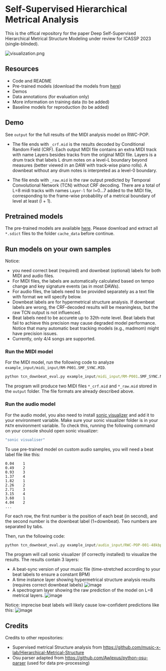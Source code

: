 # Self-Supervised Hierarchical Metrical Analysis

This is the offical repository for the paper Deep Self-Supervised Hierarchical Metrical Structure Modeling under review for ICASSP 2023 (single-blinded).

![visualization.png](https://github.com/music-x-lab/Self-Supervised-Metrical-Structure/blob/main/screenshot/a.png)

## Resources

* Code and README
* Pre-trained models (download the models from [here](https://drive.google.com/drive/folders/1Er9CJkGLCOTd5ztCblOoGpRx3c3GNcg7?usp=sharing))
* Demos
* Data annotations (for evaluation only)
* More information on training data (to be added)
* Baseline models for reproduction (to be added)

## Demo

See ``output`` for the full results of the MIDI analysis model on RWC-POP.

* The file ends with ``_crf.mid`` is the results decoded by Conditional Random Field (CRF). Each output MIDI file contains an extra MIDI track with name Layers besides tracks from the original MIDI file. Layers is a drum track that labels L drum notes on a level-L boundary beyond measures (better viewed in an DAW with track-wise piano rolls). A downbeat without any drum notes is interpreted as a level-0 boundary.

* The file ends with ``_raw.mid`` is the raw output predicted by Temporal Convolutional Network (TCN) without CRF decoding. There are a total of L=8 midi tracks with names ``Layer-l`` for l=0...7 added to the MIDI file,  corresponding to the frame-wise probability of a metrical boundary of level at least (l + 1).

## Pretrained models

The pre-trained models are available [here](https://drive.google.com/drive/folders/1Er9CJkGLCOTd5ztCblOoGpRx3c3GNcg7?usp=sharing). Please download and extract all ``*.sdict`` files to the folder ``cache_data`` before continue.

## Run models on your own samples

Notice:

* you need correct beat (required) and downbeat (optional) labels for both MIDI and audio files.
* For MIDI files, the labels are automatically calculated based on tempo change and key signature events (as in most DAWs).
* For audio files, the labels need to be provided separately as a text file with format we will specify below.
* Downbeat labels are for hypermetrical structure analysis. If downbeat labels are wrong, the CRF-decoded results will be meaningless, but the raw TCN output is not influenced.
* Beat labels need to be accurete up to 32th-note level. Beat labels that fail to achieve this precision may cause degraded model performance. Notice that many automatic beat tracking models (e.g., madmom) might have precision issues.
* Currently, only 4/4 songs are supported.

### Run the MIDI model

For the MIDI model, run the following code to analyze ``example_input/midi_input/RM-P001.SMF_SYNC.MID``.

```cmd
python tcn_downbeat_eval.py example_input/midi_input/RM-P001.SMF_SYNC.MID
```

The program will produce two MIDI files ``*_crf.mid`` and ``*_raw.mid`` stored in the ``output`` folder. The file formats are already described above.

### Run the audio model

For the audio model, you also need to install [sonic visualizer](https://www.sonicvisualiser.org/) and add it to your environment variable.
Make sure your sonic visualizer folder is in your ``PATH`` environment variable. To check this, running the following command on your console should open sonic visualizer:
```cmd
"sonic visualiser"
```

To use pre-trained model on custom audio samples, you will need a beat label file like this:

```
0.04	1
0.49	2
0.93	3
1.37	4
1.82	1
2.26	2
2.71	3
3.15	4
3.60	1
4.04	2
...
```

For each row, the first number is the position of each beat (in second), and the second number is the downbeat label (1=downbeat). Two numbers are separated by tabs.

Then, run the following code:

```cmd
python tcn_downbeat_eval.py example_input/audio_input/RWC-POP-001-48kbps.mp3 example_input/audio_input/RWC-POP-001.lab
```

The program will call sonic visualizer (if correctly installed) to visualize the results. The results contain 3 layers:

* A beat-sync version of your music file (time-stretched according to your beat labels to ensure a constant BPM)
* A time instance layer showing hypermetrical structure analysis results (requires correct downbeat labels)
![image](https://user-images.githubusercontent.com/13694510/199000802-f76a11af-9cf6-4f67-ab44-6b8b564dbf9a.png)
* A spectrogram layer showing the raw prediction of the model on L=8 metrical layers.
![image](https://user-images.githubusercontent.com/13694510/199000769-c0815765-2eff-47eb-8d9d-78603289c718.png)

Notice: imprecise beat labels will likely cause low-confident predictions like this:
![image](https://user-images.githubusercontent.com/13694510/199000899-ba5e13cb-18be-421a-84e8-e26c5545a5a2.png)

## Credits

Credits to other repositories:
* Supervised  metrical Structure analysis from https://github.com/music-x-lab/Hierarchical-Metrical-Structure
* Osu parser adapted from https://github.com/Awlexus/python-osu-parser (used for data pre-processing)
